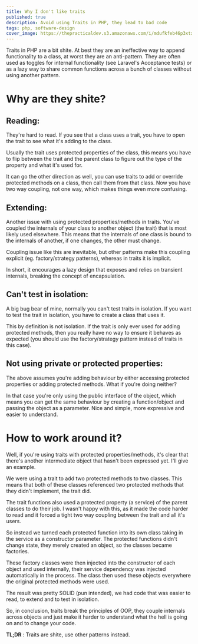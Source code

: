 ```yaml
---
title: Why I don't like traits
published: true
description: Avoid using Traits in PHP, they lead to bad code 
tags: php, software-design
cover_image: https://thepracticaldev.s3.amazonaws.com/i/mdufkfeb46p3xtxmtpjv.jpg
---
```


Traits in PHP are a bit shite. At best they are an ineffective way to append functionality to a class, at worst they are an anti-pattern. They are often used as toggles for internal functionality (see Laravel's Acceptance tests) or as a lazy way to share common functions across a bunch of classes without using another pattern.

# Why are they shite?

## Reading:
They're hard to read. If you see that a class uses a trait, you have to open the trait to see what it's adding to the class. 

Usually the trait uses protected properties of the class, this means you have to flip between the trait and the parent class to figure out the type of the property and what it's used for. 

It can go the other direction as well, you can use traits to add or override protected methods on a class, then call them from that class. Now you have two way coupling, not one way, which makes things even more confusing.

## Extending:
Another issue with using protected properties/methods in traits. You've coupled the internals of your class to another object (the trait) that is most likely used elsewhere. This means that the internals of one class is bound to the internals of another, if one changes, the other must change. 

Coupling issue like this are inevitable, but other patterns make this coupling explicit (eg. factory/strategy patterns), whereas in traits it is implicit. 

In short, it encourages a lazy design that exposes and relies on transient internals, breaking the concept of encapsulation.

## Can't test in isolation:
A big bug bear of mine, normally you can't test traits in isolation. If you want to test the trait in isolation, you have to create a class that uses it. 

This by definition is not isolation. If the trait is only ever used for adding protected methods, then you really have no way to ensure it behaves as expected (you should use the factory/strategy pattern instead of traits in this case).

## Not using private or protected properties:
The above assumes you're adding behaviour by either accessing protected properties or adding protected methods. What if you're doing neither? 

In that case you're only using the public interface of the object, which means you can get the same behaviour by creating a function/object and passing the object as a parameter. Nice and simple, more expressive and easier to understand.

# How to work around it?
Well, if you're using traits with protected properties/methods, it's clear that there's another intermediate object that hasn't been expressed yet. I'll give an example.

We were using a trait to add two protected methods to two classes. This means that both of these classes referenced two protected methods that they didn't implement, the trait did. 

The trait functions also used a protected property (a service) of the parent classes to do their job. I wasn't happy with this, as it made the code harder to read and it forced a tight two way coupling between the trait and all it's users.

So instead we turned each protected function into its own class taking in the service as a constructor parameter. The protected functions didn't change state, they merely created an object, so the classes became factories. 

These factory classes were then injected into the constructor of each object and used internally, their service dependency was injected automatically in the process. The class then used these objects everywhere the original protected methods were used. 

The result was pretty SOLID (pun intended), we had code that was easier to read, to extend and to test in isolation.

So, in conclusion, traits break the principles of OOP, they couple internals across objects and just make it harder to understand what the hell is going on and to change your code. 

**TL;DR** : Traits are shite, use other patterns instead.

